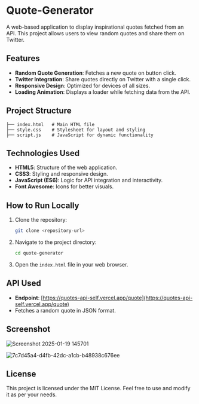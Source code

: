 # Quote-Generator

A web-based application to display inspirational quotes fetched from an API. This project allows users to view random quotes and share them on Twitter.

## Features

- **Random Quote Generation**: Fetches a new quote on button click.
- **Twitter Integration**: Share quotes directly on Twitter with a single click.
- **Responsive Design**: Optimized for devices of all sizes.
- **Loading Animation**: Displays a loader while fetching data from the API.

## Project Structure

```
├── index.html   # Main HTML file
├── style.css    # Stylesheet for layout and styling
├── script.js    # JavaScript for dynamic functionality
```

## Technologies Used

- **HTML5**: Structure of the web application.
- **CSS3**: Styling and responsive design.
- **JavaScript (ES6)**: Logic for API integration and interactivity.
- **Font Awesome**: Icons for better visuals.

## How to Run Locally

1. Clone the repository:
   ```bash
   git clone <repository-url>
   ```
2. Navigate to the project directory:
   ```bash
   cd quote-generator
   ```
3. Open the `index.html` file in your web browser.

## API Used

- **Endpoint**: [https://quotes-api-self.vercel.app/quote](https://quotes-api-self.vercel.app/quote)
- Fetches a random quote in JSON format.

## Screenshot

![Screenshot 2025-01-19 145701](https://github.com/user-attachments/assets/448bb395-f938-4bcd-a9d4-ae9b9da14c9c)

![7c7d45a4-d4fb-42dc-a1cb-b48938c676ee](https://github.com/user-attachments/assets/f774b851-642e-415c-80c4-f02968c7192c)

## License

This project is licensed under the MIT License. Feel free to use and modify it as per your needs.
